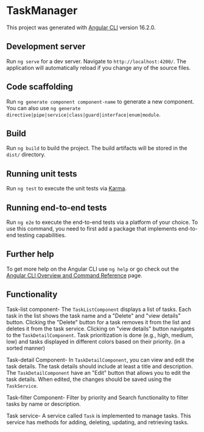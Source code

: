 # TaskManager

This project was generated with [Angular CLI](https://github.com/angular/angular-cli) version 16.2.0.

## Development server

Run `ng serve` for a dev server. Navigate to `http://localhost:4200/`. The application will automatically reload if you change any of the source files.

## Code scaffolding

Run `ng generate component component-name` to generate a new component. You can also use `ng generate directive|pipe|service|class|guard|interface|enum|module`.

## Build

Run `ng build` to build the project. The build artifacts will be stored in the `dist/` directory.

## Running unit tests

Run `ng test` to execute the unit tests via [Karma](https://karma-runner.github.io).

## Running end-to-end tests

Run `ng e2e` to execute the end-to-end tests via a platform of your choice. To use this command, you need to first add a package that implements end-to-end testing capabilities.

## Further help

To get more help on the Angular CLI use `ng help` or go check out the [Angular CLI Overview and Command Reference](https://angular.io/cli) page.

## Functionality

Task-list component-
    The `TaskListComponent` displays a list of tasks. Each task in the list shows the task name and a "Delete" and "view details" button. Clicking the "Delete" button for a task removes it from the list and deletes it from the task service. Clicking on "view details" button navigates to the `TaskDetailComponent`. Task prioritization is done (e.g., high, medium, low) and tasks displayed in different colors based on their priority. (in a sorted manner)

Task-detail Component-
    In `TaskDetailComponent`, you can view and edit the task details. The task details should include at least a title and description. The `TaskDetailComponent` have an "Edit" button that allows you to edit the task details. When edited, the changes should be saved using the `TaskService`.

Task-filter Component-
    Filter by priority and Search functionality to filter tasks by name or description.

Task service- 
    A service called `Task` is implemented to manage tasks. This service has methods for adding, deleting, updating, and retrieving tasks.


 
